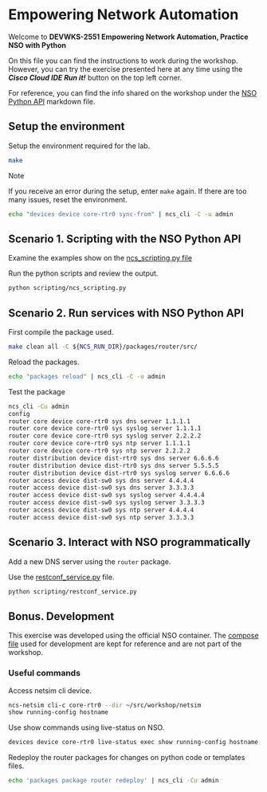 # Empowering Network Automation

Welcome to **DEVWKS-2551 Empowering Network Automation, Practice NSO with Python**

On this file you can find the instructions to work during the workshop. However, you can try the exercise presented here at any time using the **_Cisco Cloud IDE Run it!_** button on the top left corner.

For reference, you can find the info shared on the workshop under the [NSO Python API](NSO_Python_API.md) markdown file.

## Setup the environment

Setup the environment required for the lab.

```bash
make
```

> [!NOTE]
> If you receive an error during the setup, enter `make` again. If there are too many issues, reset the environment.

```bash
echo "devices device core-rtr0 sync-from" | ncs_cli -C -u admin
```

## Scenario 1. Scripting with the NSO Python API

Examine the examples show on the [ncs_scripting.py file](scripting/ncs_scripting.py)

Run the python scripts and review the output.

```bash
python scripting/ncs_scripting.py
```

## Scenario 2. Run services with NSO Python API

First compile the package used.

```bash
make clean all -C ${NCS_RUN_DIR}/packages/router/src/
```

Reload the packages.

```bash
echo "packages reload" | ncs_cli -C -u admin
```

Test the package

```bash
ncs_cli -Cu admin
config
router core device core-rtr0 sys dns server 1.1.1.1
router core device core-rtr0 sys syslog server 1.1.1.1
router core device core-rtr0 sys syslog server 2.2.2.2
router core device core-rtr0 sys ntp server 1.1.1.1
router core device core-rtr0 sys ntp server 2.2.2.2
router distribution device dist-rtr0 sys dns server 6.6.6.6
router distribution device dist-rtr0 sys dns server 5.5.5.5
router distribution device dist-rtr0 sys syslog server 6.6.6.6
router access device dist-sw0 sys dns server 4.4.4.4
router access device dist-sw0 sys dns server 3.3.3.3
router access device dist-sw0 sys syslog server 4.4.4.4
router access device dist-sw0 sys syslog server 3.3.3.3
router access device dist-sw0 sys ntp server 4.4.4.4
router access device dist-sw0 sys ntp server 3.3.3.3
```

## Scenario 3. Interact with NSO programmatically

Add a new DNS server using the `router` package.

Use the [restconf_service.py](scripting/restconf_service.py) file.

```bash
python scripting/restconf_service.py
```

## Bonus. Development

This exercise was developed using the official NSO container. The [compose file](docker-compose.yml) used for development are kept for reference and are not part of the workshop.

### Useful commands

Access netsim cli device.

```bash
ncs-netsim cli-c core-rtr0 --dir ~/src/workshop/netsim
show running-config hostname
```

Use show commands using live-status on NSO.

```bash
devices device core-rtr0 live-status exec show running-config hostname
```

Redeploy the router packages for changes on python code or templates files.

```bash
echo 'packages package router redeploy' | ncs_cli -Cu admin
```
